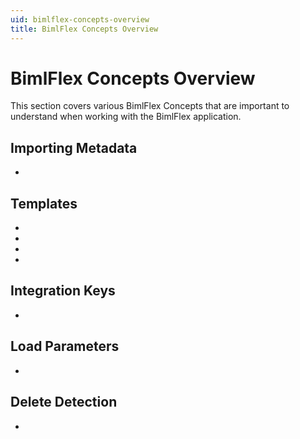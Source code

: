 ```yaml
---
uid: bimlflex-concepts-overview
title: BimlFlex Concepts Overview
---
```

# BimlFlex Concepts Overview

This section covers various BimlFlex Concepts that are important to understand when working with the BimlFlex application.

## Importing Metadata

* [](xref:bimlflex-importing-metadata)

## Templates

* [](xref:bimlflex-source-to-staging-templates)
* [](xref:bimlflex-data-vault-standards)
* [](xref:bimlflex-data-vault-templates)
* [](xref:bimlflex-data-mart-templates)

## Integration Keys

* [](xref:bimlflex-integration-keys-and-relationships)

## Load Parameters

* [](xref:bimlflex-metadata-parameters)

## Delete Detection

* [](xref:bimlflex-delete-detection)

<!-- TODO: await version with full support for new settings before inclusion
## Other features

* [](xref:bimlflex-ssdt-project)
-->
